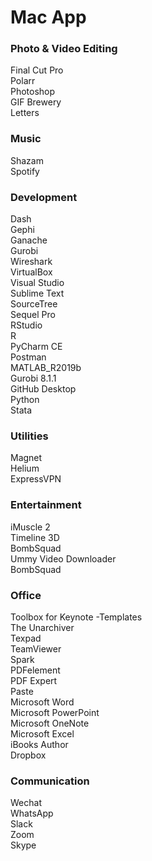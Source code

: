 # Mac App

### Photo & Video Editing
Final Cut Pro<br />
Polarr<br />
Photoshop<br />
GIF Brewery<br />
Letters<br />

### Music
Shazam<br />
Spotify<br />


### Development
Dash<br />
Gephi<br />
Ganache<br />
Gurobi<br />
Wireshark<br />
VirtualBox<br />
Visual Studio<br />
Sublime Text<br />
SourceTree<br />
Sequel Pro<br />
RStudio<br />
R<br />
PyCharm CE<br />
Postman<br />
MATLAB_R2019b<br />
Gurobi 8.1.1<br />
GitHub Desktop<br />
Python<br />
Stata<br />

### Utilities
Magnet<br />
Helium<br />
ExpressVPN<br />

### Entertainment
iMuscle 2<br />
Timeline 3D<br />
BombSquad<br />
Ummy Video Downloader<br />
BombSquad<br />

### Office
Toolbox for Keynote -Templates<br />
The Unarchiver<br />
Texpad<br />
TeamViewer<br />
Spark<br />
PDFelement<br />
PDF Expert<br />
Paste<br />
Microsoft Word<br />
Microsoft PowerPoint<br />
Microsoft OneNote<br />
Microsoft Excel<br />
iBooks Author<br />
Dropbox<br />

### Communication
Wechat<br />
WhatsApp<br />
Slack<br />
Zoom<br />
Skype<br />